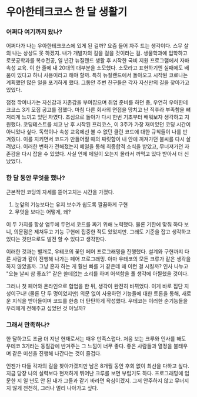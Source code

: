 # 우아한테크코스 한 달 생활기

### 어쩌다 여기까지 왔나?

어쩌다가 나는 우아한테크코스에 있게 된 걸까? 요즘 들어 자주 드는 생각이다.
스무 살의 나는 상상도 못 하겠지. 내가 개발자의 길을 걸을 것이라는 걸.
생물학과에 입학하고 로봇공학과를 복수전공, 일 년간 뉴질랜드 생활 후 시작한 국비 지원 프로그램에서 자바 속성 교육.
이 한 줄에 내 20대의 대부분을 소모했다. 소모라고 표현하기엔 실패에도 배움이 있다고 하니 사용이라고 해야 할까.
특히 뉴질랜드에서 돌아오고 시작된 코로나는 계획했던 많은 일을 포기하게 했다.
그동안 주변 친구들은 각자 자신만의 길을 찾아가고 있었다.

점점 깎여나가는 자신감과 자존감을 부여잡으며 취업 준비를 하던 중, 우연히 우아한테크코스 3기 모집 공고를 접했다.
마침 다른 회사의 면접을 망치고 난 직후라 부족함을 뼈저리게 느끼고 있던 차였다.
초심으로 돌아가 다시 한번 기초부터 배워보자 생각하고 지원했다.
코딩테스트를 치고 난 후 시작된 프리코스, 이 3주가 가장 재미있던 코딩 시간이 아니었나 싶다.
독학이나 속성 교육에선 볼 수 없던 클린 코드에 대한 규칙들이 나를 반겨줬다.
이를 지키면서 코드가 만들어질 때의 짜릿함이 내 안에 꺼져가던 불씨를 다시 살려냈다.
이러한 변화가 전해졌는지 메일을 통해 최종합격 소식을 받았고, 무너져가던 자존감을 다시 잡을 수 있었다.
사실 언제 메일이 오는지 몰라서 까먹고 있다 받아서 더 신났었다.

### 한 달 동안 무엇을 했나?

근본적인 코딩의 자세를 뜯어고치는 시간을 가졌다.

1. 눈앞의 기능보다는 유지 보수가 쉽도록 깔끔하게 구현
2. 무엇을 보다는 어떻게, 왜?

이 두 가지를 항상 염두에 두면서 코드를 짜기 위해 노력했다.
물론 기한에 맞춰 하다 보니, 의문점은 제쳐두고 기능 구현에 집중한 적도 있었지만.
그래도 기준을 잡고 생각하고 있다는 것만으로도 발전 할 수 있다고 생각한다.

이러한 것과는 별개로, 우테코의 꽃인 페어 프로그래밍을 진행했다.
설계와 구현까지 다른 사람과 같이 진행해 나가는 페어 프로그래밍.
아마 우테코의 모든 크루가 같은 생각을 하지 않았을까.
그냥 혼자 하는 게 훨씬 빠를 거 같은데 왜 이런 걸 시킬까?
인사 나누고 "오늘 날씨 참 좋죠?" 같은 쓸데없는 소리를 하며 어색함을 풀 생각에 아찔했을 것이다.

그러나 첫 페어와 온라인으로 협업을 한 뒤, 생각이 완전히 바뀌었다.
이게 바로 집단 지성이구나! (물론 단 두 명이었지만)
의문 없이 사용하던 기능들에 대한 토론을 통해, 새로운 지식을 받아들이며 코드를 한층 더 탄탄하게 작성했다.
우테코는 이러한 순기능들을 우리에게 전해주고 싶었던 것 아닐까?

### 그래서 만족하나?

한 달하고도 조금 더 지난 현재로서는 매우 만족스럽다.
처음 보는 크루와 인사를 해도 우테코 3기라는 동질감에 반겨주는 그 느낌이 너무 좋다.
좋은 사람들과 열정을 불태우며 같은 미션을 진행해 나간다는 것이 즐겁다.

언젠가 다들 각자의 길을 찾아가겠지만 남은 8개월 동안 후회 없이 최선을 다하고 싶다.
지금 당장 나의 실력보다 현저하게 뛰어난 크루를 보면 부럽기도 하다.
프로그래밍에 입문한 지 일 년도 안 된  내가 그들과 같기 바라면 욕심이겠지.
그저 안주하지 않고 무너지지 않게 천천히, 그러나 멀리 나아가고 싶다.